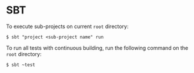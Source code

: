# SBT

To execute sub-projects on current `root` directory:
```
$ sbt "project <sub-project name" run
```

To run all tests with continuous building, run the following command on the `root` directory:
```
$ sbt ~test
```
